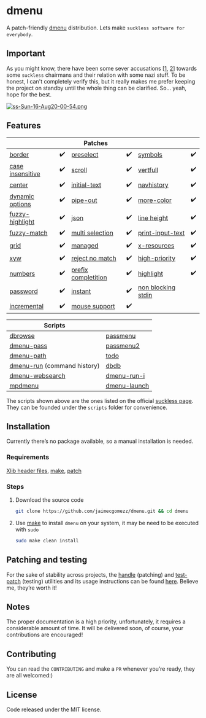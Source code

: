 # dmenu

A patch-friendly [dmenu](https://tools.suckless.org/dmenu/) distribution. Lets make `suckless software for everybody`.

## Important
As you might know, there have been some sever accusations [[1](https://chaos.social/@raichoo/101880564196043164), [2](https://twitter.com/pid_eins/status/1113738764797534208)] towards some `suckless` chairmans and their relation with some nazi stuff. To be honest, I can't completely verify this, but it really makes me prefer keeping the project on standby until the whole thing can be clarified. So... yeah, hope for the best.

[![ss-Sun-16-Aug20-00-54.png](https://i.postimg.cc/3xS7jJxq/ss-Sun-16-Aug20-00-54.png)](https://postimg.cc/18qLsS60)

## Features

|                                                              |      | Patches                                                      |      |                                                              |      |
| ------------------------------------------------------------ | ---- | ------------------------------------------------------------ | ---- | ------------------------------------------------------------ | ---- |
| [border](https://tools.suckless.org/dmenu/patches/border/)   | ✔️    | [preselect](https://tools.suckless.org/dmenu/patches/preselect/) | ✔️    | [symbols](https://tools.suckless.org/dmenu/patches/symbols/) | ✔️    |
| [case insensitive](https://tools.suckless.org/dmenu/patches/case-insensitive/) | ✔️    | [scroll](https://tools.suckless.org/dmenu/patches/scroll/)   | ✔️    | [vertfull](https://tools.suckless.org/dmenu/patches/vertfull/) | ✔️    |
| [center](https://tools.suckless.org/dmenu/patches/center/)   | ✔️    | [initial-text](https://tools.suckless.org/dmenu/patches/initialtext/) | ✔️    | [navhistory](https://tools.suckless.org/dmenu/patches/navhistory/) | ✔️    |
| [dynamic options](https://tools.suckless.org/dmenu/patches/dynamicoptions/) | ✔️    | [pipe-out](https://tools.suckless.org/dmenu/patches/pipeout/) | ✔️    | [more-color](https://tools.suckless.org/dmenu/patches/morecolor/) | ✔️    |
| [fuzzy-highlight](https://tools.suckless.org/dmenu/patches/fuzzyhighlight/) | ✔️    | [json](https://tools.suckless.org/dmenu/patches/json/)       | ✔️    | [line height](https://tools.suckless.org/dmenu/patches/line-height/) | ✔️    |
| [fuzzy-match](https://tools.suckless.org/dmenu/patches/fuzzymatch/) | ✔️    | [multi selection](https://tools.suckless.org/dmenu/patches/multi-selection/) | ✔️    | [print-input-text](https://tools.suckless.org/dmenu/patches/printinputtext/) | ✔️    |
| [grid](https://tools.suckless.org/dmenu/patches/grid/)       | ✔️    | [managed](https://tools.suckless.org/dmenu/patches/managed/) | ✔️    | [x-resources](https://tools.suckless.org/dmenu/patches/xresources/) | ✔️    |
| [xyw](https://tools.suckless.org/dmenu/patches/xyw/)         | ✔️    | [reject no match](https://tools.suckless.org/dmenu/patches/reject-no-match/) | ✔️    | [high-priority](https://tools.suckless.org/dmenu/patches/highpriority/) | ✔️    |
| [numbers](https://tools.suckless.org/dmenu/patches/numbers/) | ✔️    | [prefix completition](https://tools.suckless.org/dmenu/patches/prefix-completion/) | ✔️    | [highlight](https://tools.suckless.org/dmenu/patches/highlight/) | ✔️    |
| [password](https://tools.suckless.org/dmenu/patches/password/) | ✔️    | [instant](https://tools.suckless.org/dmenu/patches/instant/) | ✔️    | [non blocking stdin](https://tools.suckless.org/dmenu/patches/non_blocking_stdin/) |      |
| [incremental](https://tools.suckless.org/dmenu/patches/incremental/) | ✔️    | [mouse support](https://tools.suckless.org/dmenu/patches/mouse-support/) | ✔️    |                                                              |      |



| Scripts                                                      |                                                              |
| ------------------------------------------------------------ | ------------------------------------------------------------ |
| [dbrowse](https://github.com/clamiax/scripts/blob/master/src/dbrowse) | [passmenu](https://git.zx2c4.com/password-store/tree/contrib/dmenu/passmenu) |
| [dmenu-pass](https://efe.kim/files/scripts/dmenu_pass)       | [passmenu2](https://tools.suckless.org/dmenu/scripts/passmenu2) |
| [dmenu-path](https://github.com/ema/dotfiles/blob/master/bin/dmenu_path) | [todo](https://tools.suckless.org/dmenu/scripts/todo)        |
| [dmenu-run](https://tools.suckless.org/dmenu/scripts/dmenu_run_with_command_history/) (command history) | [dbdb](https://tools.suckless.org/dmenu/scripts/dbdb.sh)     |
| [dmenu-websearch](https://efe.kim/files/scripts/dmenu_websearch) | [dmenu-run-i](https://tools.suckless.org/dmenu/scripts/dmenu_run_i) |
| [mpdmenu](https://github.com/cdown/mpdmenu/blob/master/mpdmenu) | [dmenu-launch](https://github.com/fsilveir/dmenu-launch)     |

The scripts shown above are the ones listed on the official [suckless page](https://tools.suckless.org/dmenu/scripts/). They can be founded under the `scripts` folder for convenience.



## Installation

Currently there’s no package available, so a manual installation is needed.

### Requirements

[Xlib header files](https://tronche.com/gui/x/xlib/introduction/header.html), [make](https://www.gnu.org/software/make/), [patch](https://man7.org/linux/man-pages/man1/patch.1.html)

### Steps


1. Download the source code

   ```sh
   git clone https://github.com/jaimecgomezz/dmenu.git && cd dmenu
   ```

2. Use [make](https://www.gnu.org/software/make/) to install `dmenu` on your system, it may be need to be executed with `sudo`

   ```sh
   sudo make clean install
   ```



## Patching and testing

For the sake of stability across projects, the [handle](https://github.com/jaimecgomezz/suckless-patchers/blob/master/handle) (patching) and [test-patch](https://github.com/jaimecgomezz/suckless-patchers/blob/master/test-patch) (testing) utilities and its usage instructions can be found [here](https://github.com/jaimecgomezz/suckless-patchers). Believe me, they’re worth it!



## Notes

The proper documentation is a high priority, unfortunately, it requires a considerable amount of time. It will be delivered soon, of course, your contributions are encouraged!




## Contributing

You can read the `CONTRIBUTING` and make a `PR` whenever you’re ready, they are all welcomed:)



## License

 Code released under the MIT license.
